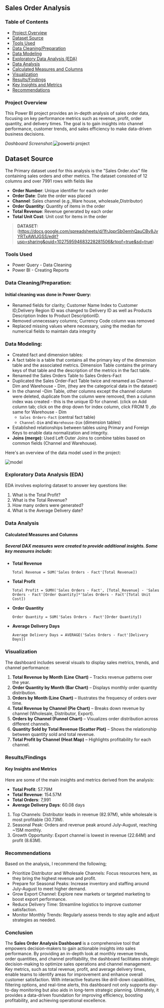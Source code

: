 ## Sales Order Analysis 

### Table of Contents

- [Project Overview](#project-overview)
- [Dataset Source](#dataset-source)
- [Tools Used](#tools-used)
- [Data Cleaning/Preparation](#data-cleaningpreparation)
- [Data Modeling](#data-modeling)
- [Exploratory Data Analysis (EDA)](#exploratory-data-analysis-eda)
- [Data Analysis](#data-analysis)
- [Calculated Measures and Columns](#calculated-measures-and-columns)
- [Visualization](#visualization)
- [Results/Findings](#resultsfindings)
- [Key Insights and Metrics](#key-insights-and-metrics)
- [Recommendations](#recommendations)

### Project Overview

This Power BI project provides an in-depth analysis of sales order data, focusing on key performance metrics such as revenue, profit, order quantity, and delivery times. The goal is to gain insights into channel performance, customer trends, and sales efficiency to make data-driven business decisions.

*Dashboard Screenshot:*![powerbi project](https://github.com/user-attachments/assets/bf02e911-b115-482c-8ca3-0b3c1aef8628)

## Dataset Source

The Primary dataset used for this analysis is the "Sales Order.xlxs" file containing sales orders and other metrics. The dataset consisted of 12 columns and over 7991 rows with fields like

- **Order Number**: Unique identifier for each order
- **Order Date**: Date the order was placed
- **Channel**: Sales channel (e.g.,Ware house, wholesale,Distributor)
- **Order Quantity**: Quantity of items in the order
- **Total Revenue**: Revenue generated by each order
- **Total Unit Cost**: Unit cost for items in the order

> **DATASET:** (https://docs.google.com/spreadsheets/d/1frJpprSb0emhQauCBy8JvYRTxAWIJGSS/edit?usp=sharing&ouid=102759594683228281506&rtpof=true&sd=true)

### Tools Used

- Power Query - Data Cleaning
- Power BI - Creating Reports

### Data Cleaning/Preparation:

#### Initial cleaning was done in Power Query:
 
  - Renamed fields for clarity; Customer Name Index to Customer ID,Delivery Region ID was changed to Delivery ID as well as Products Description Index to Product DescriptionID.
  - Removed unnecessary columns; Currency Code column was removed
  - Replaced missing values where necessary, using the median for numerical fields to maintain data integrity

### Data Modeling:
  - Created fact and dimension tables:
  - A fact table is a table that contains all the primary key of the dimension table and the associated metrics. Dimension Table contains the primary keys of that table and the description of the metrics in the fact table.
  - Renamed the Sales Orders Table to Sales Orders-Fact
  - Duplicated the Sales Order-Fact Table twice and renamed as Channel –Dim and Warehouse - Dim, (they are the categorical data in the dataset)
  - In the channel –Dim Table, other columns except the channel column were deleted, duplicate from the column were removed, then a column index was created - this is the unique ID for channel. (click on Add column tab; click on the drop down for index column, click FROM 1) ,do same for Warehouse - Dim
    - `Sales Orders-Fact` (central fact table)
    - `Channel-Dim` and `Warehouse-Dim` (dimension tables)
  - Established relationships between tables using Primary and Foreign Keys to enable data normalization and integrity.
  - **Joins (merge)**: Used Left Outer Joins to combine tables based on common fields (Channel and Warehouse).

Here's an overview of the data model used in the project:

![model](https://github.com/user-attachments/assets/6dc97f71-0454-4160-90a9-cb52b4d27969)

### Exploratory Data Analysis (EDA)

EDA involves exploring dataset to answer key questions like:

1. What is the Total Profit?
2. What is the Total Revenue?
3. How many orders were generated?
4. What is the Average Delivery date?
   
### Data Analysis

#### Calculated Measures and Columns

##### Several DAX measures were created to provide additional insights. Some key measures include:

- **Total Revenue**
  ```DAX
  Total Revenue = SUM('Sales Orders - Fact'[Total Revenue])
- **Total Profit**
  ```DAX
  Total Profit = SUMX('Sales Orders - Fact', [Total_Revenue] - 'Sales Orders - Fact'[Order Quantity]*'Sales Orders - Fact'[Total Unit Cost]) 
- **Order Quantity**
  ```DAX
  Order Quantity = SUM('Sales Orders - Fact'[Order Quantity])
- **Average Delivery Days**
  ```DAX
  Average Delivery Days = AVERAGE('Sales Orders - Fact'[Delivery Days])

### Visualization

The dashboard includes several visuals to display sales metrics, trends, and channel performance:

1. **Total Revenue by Month (Line Chart)** – Tracks revenue patterns over the year.
2. **Order Quantity by Month (Bar Chart)** – Displays monthly order quantity distribution.
3. **Orders by Month (Line Chart)** – Illustrates the frequency of orders over time.
4. **Total Revenue by Channel (Pie Chart)** – Breaks down revenue by channel (Wholesale, Distributor, Export).
5. **Orders by Channel (Funnel Chart)** – Visualizes order distribution across different channels.
6. **Quantity Sold by Total Revenue (Scatter Plot)** – Shows the relationship between quantity sold and total revenue.
7. **Total Profit by Channel (Heat Map)** – Highlights profitability for each channel.

### Results/Findings

#### Key Insights and Metrics

Here are some of the main insights and metrics derived from the analysis:
- **Total Profit**: 57.79M
- **Total Revenue**: 154.57M
- **Total Orders**: 7,991
- **Average Delivery Days**: 60.08 days

1. Top Channels: Distributor leads in revenue (82.97M), while wholesale is most profitable (30.73M).
2. Seasonal Peak: Orders and revenue peak around July-August, reaching ~15M monthly.
3. Growth Opportunity: Export channel is lowest in revenue (22.64M) and profit (8.63M).

### Recommendations
Based on the analysis, I recommend the following;

- Prioritize Distributor and Wholesale Channels: Focus resources here, as they bring the highest revenue and profit.
- Prepare for Seasonal Peaks: Increase inventory and staffing around July-August to meet higher demand.
- Grow Export Channel: Explore new markets or targeted marketing to boost export performance.
- Reduce Delivery Time: Streamline logistics to improve customer satisfaction.
- Monitor Monthly Trends: Regularly assess trends to stay agile and adjust strategies as needed.

### Conclusion
The **Sales Order Analysis Dashboard** is a comprehensive tool that empowers decision-makers to gain actionable insights into sales performance. By providing an in-depth look at monthly revenue trends, order quantities, and channel profitability, the dashboard facilitates strategic decision-making to optimize sales operations and channel management. Key metrics, such as total revenue, profit, and average delivery times, enable teams to identify areas for improvement and enhance overall customer satisfaction.
With interactive features like drill-down capabilities, filtering options, and real-time alerts, this dashboard not only supports day-to-day monitoring but also aids in long-term strategic planning. Ultimately, it provides a data-driven foundation for improving efficiency, boosting profitability, and achieving operational excellence.





